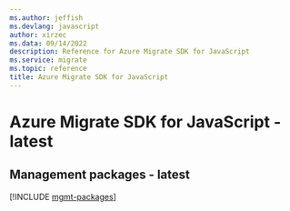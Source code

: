 ```yaml
---
ms.author: jeffish
ms.devlang: javascript
author: xirzec
ms.data: 09/14/2022
description: Reference for Azure Migrate SDK for JavaScript
ms.service: migrate
ms.topic: reference
title: Azure Migrate SDK for JavaScript
---
```

# Azure Migrate SDK for JavaScript - latest

## Management packages - latest
[!INCLUDE [mgmt-packages](migrate-mgmt-index.md)]